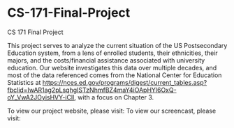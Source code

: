 # CS-171-Final-Project
CS 171 Final Project


This project serves to analyze the current situation of the US Postsecondary Education system, from a lens of enrolled students, their ethnicities, their majors, and the costs/financial assistance associated with university education. Our website investigates this data over multiple decades, and most of the data referenced comes from the National Center for Education Statistics at https://nces.ed.gov/programs/digest/current_tables.asp?fbclid=IwAR1ag2pLsqhgISTzNhmfBZ4maY4iOApHYl6OxQ-oY_VwA2JOyisHVY-iClI, with a focus on Chapter 3.

To view our project website, please visit:
To view our screencast, please visit: 
